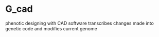 # G_cad
phenotic designing with CAD software transcribes changes made into genetic code and modifies current genome
